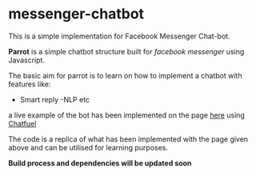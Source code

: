 # messenger-chatbot
This is a simple implementation for Facebook Messenger Chat-bot.

**Parrot** is  a simple chatbot structure built for _facebook messenger_ using Javascript.

The basic aim for parrot is to learn on how to implement a chatbot with features like:
- Smart reply
-NLP
etc 

a live example of the bot has been implemented on the page [here](https://www.facebook.com/sinusoid17) using [Chatfuel](https://chatfuel.com/)

The code is a replica of what has been implemented with the page given above and can be utilised for learning purposes.

**Build process and dependencies will be updated soon**
